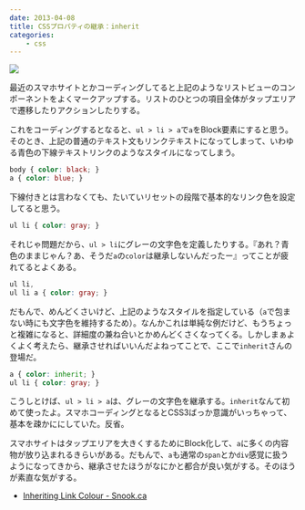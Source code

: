 ```yaml
---
date: 2013-04-08
title: CSSプロパティの継承：inherit
categories: 
    - css
---
```


![](http://t32k.me/static/blog/2013/04/link.png)

最近のスマホサイトとかコーディングしてると上記のようなリストビューのコンポーネントをよくマークアップする。リストのひとつの項目全体がタップエリアで遷移したりアクションしたりする。

これをコーディングするとなると、`ul > li > a`で`a`をBlock要素にすると思う。そのとき、上記の普通のテキスト文もリンクテキストになってしまって、いわゆる青色の下線テキストリンクのようなスタイルになってしまう。

```css
body { color: black; }
a { color: blue; }
```

下線付きとは言わなくても、たいていリセットの段階で基本的なリンク色を設定してると思う。

```css
ul li { color: gray; }
```

それじゃ問題だから、`ul > li`にグレーの文字色を定義したりする。『あれ？青色のままじゃん？あ、そうだ`a`の`color`は継承しないんだったー』ってことが疲れてるとよくある。

```css
ul li,
ul li a { color: gray; }
```

だもんで、めんどくさいけど、上記のようなスタイルを指定している（`a`で包まない時にも文字色を維持するため）。なんかこれは単純な例だけど、もうちょっと複雑になると、詳細度の兼ね合いとかめんどくさくなってくる。しかしまぁよくよく考えたら、継承させればいいんだよねってことで、ここで`inherit`さんの登場だ。

```css
a { color: inherit; }
ul li { color: gray; }
```

こうしとけば、`ul > li > a`は、グレーの文字色を継承する。`inherit`なんて初めて使ったよ。スマホコーディングとなるとCSS3ばっか意識がいっちゃって、基本を疎かににしていた。反省。

スマホサイトはタップエリアを大きくするためにBlock化して、`a`に多くの内容物が放り込まれるきらいがある。だもんで、`a`も通常の`span`とか`div`感覚に扱うようになってきから、継承させたほうがなにかと都合が良い気がする。そのほうが素直な気がする。

+ [Inheriting Link Colour - Snook.ca](http://snook.ca/archives/html_and_css/inheriting_link)